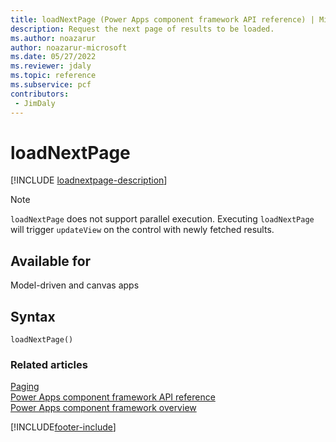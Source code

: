 ```yaml
---
title: loadNextPage (Power Apps component framework API reference) | Microsoft Docs
description: Request the next page of results to be loaded.
ms.author: noazarur
author: noazarur-microsoft
ms.date: 05/27/2022
ms.reviewer: jdaly
ms.topic: reference
ms.subservice: pcf
contributors:
 - JimDaly
---
```


# loadNextPage

[!INCLUDE [loadnextpage-description](includes/loadnextpage-description.md)]

> [!NOTE]
> `loadNextPage` does not support parallel execution.
> Executing `loadNextPage` will trigger `updateView` on the control with newly fetched results.

## Available for

Model-driven and canvas apps

## Syntax

`loadNextPage()`

### Related articles

[Paging](../paging.md)<br/>
[Power Apps component framework API reference](../../reference/index.md)<br/>
[Power Apps component framework overview](../../overview.md)

[!INCLUDE[footer-include](../../../../includes/footer-banner.md)]
